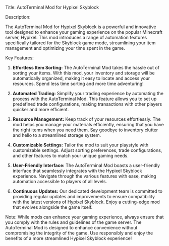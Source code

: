 Title: AutoTerminal Mod for Hypixel Skyblock

Description:

The AutoTerminal Mod for Hypixel Skyblock is a powerful and innovative tool designed to enhance your gaming experience on the popular Minecraft server, Hypixel. This mod introduces a range of automation features specifically tailored for the Skyblock game mode, streamlining your item management and optimizing your time spent in the game.

Key Features:

1. **Effortless Item Sorting:**
   The AutoTerminal Mod takes the hassle out of sorting your items. With this mod, your inventory and storage will be automatically organized, making it easy to locate and access your resources. Spend less time sorting and more time adventuring!

2. **Automated Trading:**
   Simplify your trading experience by automating the process with the AutoTerminal Mod. This feature allows you to set up predefined trade configurations, making transactions with other players quicker and more efficient.

3. **Resource Management:**
   Keep track of your resources effortlessly. The mod helps you manage your materials efficiently, ensuring that you have the right items when you need them. Say goodbye to inventory clutter and hello to a streamlined storage system.

4. **Customizable Settings:**
   Tailor the mod to suit your playstyle with customizable settings. Adjust sorting preferences, trade configurations, and other features to match your unique gaming needs.

5. **User-Friendly Interface:**
   The AutoTerminal Mod boasts a user-friendly interface that seamlessly integrates with the Hypixel Skyblock experience. Navigate through the various features with ease, making automation accessible to players of all levels.

6. **Continuous Updates:**
   Our dedicated development team is committed to providing regular updates and improvements to ensure compatibility with the latest versions of Hypixel Skyblock. Enjoy a cutting-edge mod that evolves alongside the game itself.

Note: While mods can enhance your gaming experience, always ensure that you comply with the rules and guidelines of the game server. The AutoTerminal Mod is designed to enhance convenience without compromising the integrity of the game. Use responsibly and enjoy the benefits of a more streamlined Hypixel Skyblock experience!
